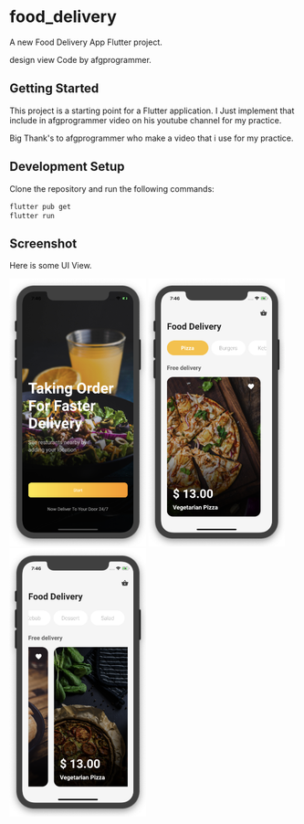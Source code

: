 # food_delivery

A new Food Delivery App Flutter project.

design view Code by afgprogrammer.

## Getting Started

This project is a starting point for a Flutter application. I Just implement that include in afgprogrammer video on his youtube channel for my practice.

Big Thank's to afgprogrammer who make a video that i use for my practice.

## Development Setup

Clone the repository and run the following commands:
```
flutter pub get
flutter run
```

## Screenshot

Here is some UI View.

<img src="assets/screenshot/one.png" height="470em" />     <img src="assets/screenshot/two.png" height="470em" />     <img src="assets/screenshot/three.png" height="470em" />

